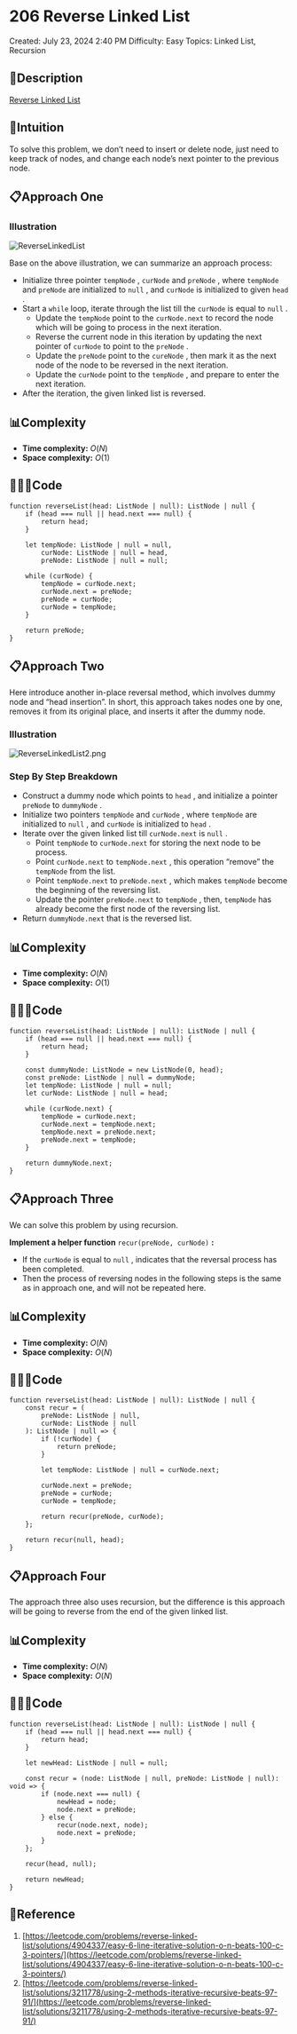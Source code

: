 # 206 Reverse Linked List

Created: July 23, 2024 2:40 PM
Difficulty: Easy
Topics: Linked List, Recursion

## 📖Description

[Reverse Linked List](https://leetcode.com/problems/reverse-linked-list/description/)

## 🤔Intuition

To solve this problem, we don’t need to insert or delete node, just need to keep track of nodes, and change each node’s next pointer to the previous node.

## 📋Approach One

### **Illustration**

![ReverseLinkedList](/images/206-Reverse-Linked-List-1.png)

Base on the above illustration, we can summarize an approach process:

- Initialize three pointer `tempNode` , `curNode` and `preNode` , where `tempNode` and `preNode` are initialized to `null` , and `curNode` is initialized to given `head` .
- Start a `while` loop, iterate through the list till the `curNode` is equal to `null` .
    - Update the `tempNode` point to the `curNode.next` to record the node which will be going to process in the next iteration.
    - Reverse the current node in this iteration by updating the next pointer of `curNode` to point to the `preNode` .
    - Update the `preNode` point to the `cureNode` , then mark it as the next node of the node to be reversed in the next iteration.
    - Update the `curNode` point to the `tempNode` , and prepare to enter the next iteration.
- After the iteration, the given linked list is reversed.

## 📊Complexity

- **Time complexity:** $O(N)$
- **Space complexity:** $O(1)$

## 🧑🏻‍💻Code

```tsx
function reverseList(head: ListNode | null): ListNode | null {
    if (head === null || head.next === null) {
        return head;
    }

    let tempNode: ListNode | null = null,
        curNode: ListNode | null = head,
        preNode: ListNode | null = null;

    while (curNode) {
        tempNode = curNode.next;
        curNode.next = preNode;
        preNode = curNode;
        curNode = tempNode;
    }

    return preNode;
}
```

## 📋Approach Two

Here introduce another in-place reversal method, which involves dummy node and “head insertion”. In short, this approach takes nodes one by one, removes it from its original place, and inserts it after the dummy node.

### **Illustration**

![ReverseLinkedList2.png](/images/206-Reverse-Linked-List-2.png)

### Step By Step Breakdown

- Construct a dummy node which points to `head` , and initialize a pointer `preNode` to `dummyNode` .
- Initialize two pointers `tempNode` and `curNode` , where `tempNode` are initialized to `null` , and `curNode` is initialized to `head` .
- Iterate over the given linked list till `curNode.next` is `null` .
    - Point `tempNode` to `curNode.next` for storing the next node to be process.
    - Point `curNode.next` to `tempNode.next` , this operation “remove” the `tempNode` from the list.
    - Point `tempNode.next` to `preNode.next` , which makes `tempNode` become the beginning of the reversing list.
    - Update the pointer `preNode.next` to `tempNode` , then, `tempNode` has already become the first node of the reversing list.
- Return `dummyNode.next` that is the reversed list.

## 📊Complexity

- **Time complexity:** $O(N)$
- **Space complexity:** $O(1)$

## 🧑🏻‍💻Code

```tsx
function reverseList(head: ListNode | null): ListNode | null {
    if (head === null || head.next === null) {
        return head;
    }

    const dummyNode: ListNode = new ListNode(0, head);
    const preNode: ListNode | null = dummyNode;
    let tempNode: ListNode | null = null;
    let curNode: ListNode | null = head;

    while (curNode.next) {
        tempNode = curNode.next;
        curNode.next = tempNode.next;
        tempNode.next = preNode.next;
        preNode.next = tempNode;
    }

    return dummyNode.next;
}
```

## 📋Approach Three

We can solve this problem by using recursion.

**Implement a helper function** `recur(preNode, curNode)` **:**

- If the `curNode` is equal to `null` , indicates that the reversal process has been completed.
- Then the process of reversing nodes in the following steps is the same as in approach one, and will not be repeated here.

## 📊Complexity

- **Time complexity:** $O(N)$
- **Space complexity:** $O(N)$

## 🧑🏻‍💻Code

```tsx
function reverseList(head: ListNode | null): ListNode | null {
    const recur = (
        preNode: ListNode | null,
        curNode: ListNode | null
    ): ListNode | null => {
        if (!curNode) {
            return preNode;
        }

        let tempNode: ListNode | null = curNode.next;

        curNode.next = preNode;
        preNode = curNode;
        curNode = tempNode;

        return recur(preNode, curNode);
    };

    return recur(null, head);
}
```

## 📋Approach Four

The approach three also uses recursion, but the difference is this approach will be going to reverse from the end of the given linked list.

## 📊Complexity

- **Time complexity:** $O(N)$
- **Space complexity:** $O(N)$

## 🧑🏻‍💻Code

```tsx
function reverseList(head: ListNode | null): ListNode | null {
    if (head === null || head.next === null) {
        return head;
    }

    let newHead: ListNode | null = null;

    const recur = (node: ListNode | null, preNode: ListNode | null): void => {
        if (node.next === null) {
            newHead = node;
            node.next = preNode;
        } else {
            recur(node.next, node);
            node.next = preNode;
        }
    };

    recur(head, null);

    return newHead;
}
```

## 🔖Reference

1. [https://leetcode.com/problems/reverse-linked-list/solutions/4904337/easy-6-line-iterative-solution-o-n-beats-100-c-3-pointers/](https://leetcode.com/problems/reverse-linked-list/solutions/4904337/easy-6-line-iterative-solution-o-n-beats-100-c-3-pointers/)
2. [https://leetcode.com/problems/reverse-linked-list/solutions/3211778/using-2-methods-iterative-recursive-beats-97-91/](https://leetcode.com/problems/reverse-linked-list/solutions/3211778/using-2-methods-iterative-recursive-beats-97-91/)
